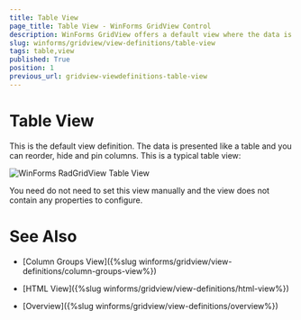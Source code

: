 ```yaml
---
title: Table View
page_title: Table View - WinForms GridView Control
description: WinForms GridView offers a default view where the data is presented like a table and you can reorder, hide and pin columns.
slug: winforms/gridview/view-definitions/table-view
tags: table,view
published: True
position: 1
previous_url: gridview-viewdefinitions-table-view
---
```


# Table View


This is the default view definition. The data is presented like a table and you can reorder, hide and pin columns. This is a typical table view:

![WinForms RadGridView Table View](images/gridview-viewdefinitions-table-view001.png)

You need do not need to set this view manually and the view does not contain any properties to configure.
		
# See Also
* [Column Groups View]({%slug winforms/gridview/view-definitions/column-groups-view%})

* [HTML View]({%slug winforms/gridview/view-definitions/html-view%})

* [Overview]({%slug winforms/gridview/view-definitions/overview%})

